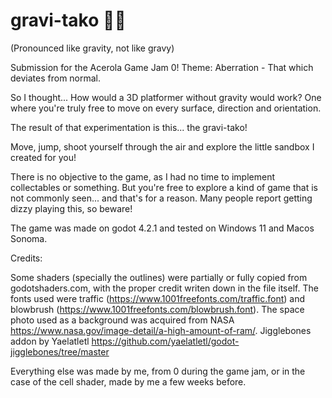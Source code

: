 # gravi-tako 🐙🌙

(Pronounced like gravity, not like gravy)

Submission for the Acerola Game Jam 0! Theme: Aberration - That which deviates from normal.

So I thought... How would a 3D platformer without gravity would work? One where you're truly free to move on every surface, direction and orientation.

The result of that experimentation is this... the gravi-tako!

Move, jump, shoot yourself through the air and explore the little sandbox I created for you!

There is no objective to the game, as I had no time to implement collectables or something. But you're free to explore a kind of game that is not commonly seen... and that's for a reason. Many people report getting dizzy playing this, so beware!

The game was made on godot 4.2.1 and tested on Windows 11 and Macos Sonoma.

Credits:

Some shaders (specially the outlines) were partially or fully copied from godotshaders.com, with the proper credit writen down in the file itself.
The fonts used were traffic (https://www.1001freefonts.com/traffic.font) and blowbrush (https://www.1001freefonts.com/blowbrush.font).
The space photo used as a background was acquired from NASA https://www.nasa.gov/image-detail/a-high-amount-of-ram/.
Jigglebones addon by Yaelatletl https://github.com/yaelatletl/godot-jigglebones/tree/master

Everything else was made by me, from 0 during the game jam, or in the case of the cell shader, made by me a few weeks before.

